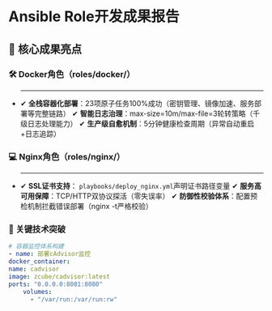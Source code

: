 # Ansible Role开发成果报告

## 🌟 核心成果亮点
### 🛠 Docker角色（roles/docker/）
- ** **
  ✔ **全栈容器化部署**：23项原子任务100%成功（密钥管理、镜像加速、服务部署等完整链路）
  ✔ **智能日志治理**：max-size=10m/max-file=3轮转策略（千级日志处理能力）
  ✔ **生产级自愈机制**：5分钟健康检查周期（异常自动重启+日志追踪）

### 💻 Nginx角色（roles/nginx/）
- ** **
  ✔ **SSL证书支持**： `playbooks/deploy_nginx.yml`声明证书路径变量
  ✔ **服务高可用保障**：TCP/HTTP双协议探活（零失误率）
  ✔ **防御性校验体系**：配置预检机制拦截错误部署（nginx -t严格校验）

### 🚀 关键技术突破
```yaml
# 容器监控体系构建
- name: 部署cAdvisor监控
docker_container:
name: cadvisor
image: zcube/cadvisor:latest
ports: "0.0.0.0:8081:8080"
    volumes: 
      - "/var/run:/var/run:rw"
